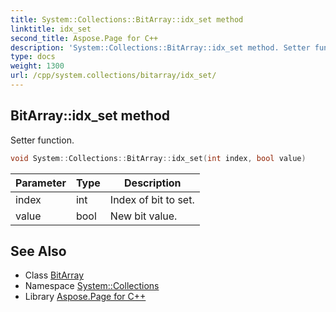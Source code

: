 ```yaml
---
title: System::Collections::BitArray::idx_set method
linktitle: idx_set
second_title: Aspose.Page for C++
description: 'System::Collections::BitArray::idx_set method. Setter function in C++.'
type: docs
weight: 1300
url: /cpp/system.collections/bitarray/idx_set/
---
```

## BitArray::idx_set method


Setter function.

```cpp
void System::Collections::BitArray::idx_set(int index, bool value)
```


| Parameter | Type | Description |
| --- | --- | --- |
| index | int | Index of bit to set. |
| value | bool | New bit value. |

## See Also

* Class [BitArray](../)
* Namespace [System::Collections](../../)
* Library [Aspose.Page for C++](../../../)
